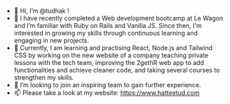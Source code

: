 - 👋 Hi, I’m @tudhak !
- 👀 I have recently completed a Web development bootcamp at Le Wagon and I’m familiar with Ruby on Rails and Vanilla JS. Since then, I'm interested in growing my skills through continuous learning and engaging in new projects.
- 🌱 Currently, I am learning and practising React, Node.js and Tailwind CSS by working on the new website of a company teaching private lessons with the tech team, improving the 2gethR web app to add functionalities and achieve cleaner code, and taking several courses to strengthen my skills.
- 💞️ I’m looking to join an inspiring team to gain further experience.
- 📫 Please take a look at my website: https://www.hatteetud.com

<!---
tudhak/tudhak is a ✨ special ✨ repository because its `README.md` (this file) appears on your GitHub profile.
You can click the Preview link to take a look at your changes.
--->
